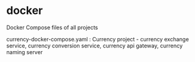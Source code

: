 # docker
Docker Compose files of all projects

currency-docker-compose.yaml : Currency project - currency exchange service, currency conversion service, currency api gateway, currency naming server
